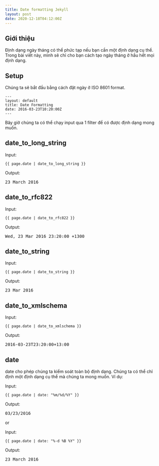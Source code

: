 ```yaml
---
title: Date formatting Jekyll
layout: post
date: 2020-12-18T04:12:00Z
---
```

## Giới thiệu
Định dạng ngày tháng có thể phức tạp nếu bạn cần một định dạng cụ thể. Trong bài viết này, mình sẽ chỉ cho bạn cách tạo ngày tháng ở hầu hết mọi định dạng.

## Setup
Chúng ta sẽ bắt đầu bằng cách đặt ngày ở ISO 8601 format.
<pre class='highlight'>
<code>---
layout: default
title: Date Formatting
date: 2016-03-23T10:20:00Z
---</code>
</pre>
Bây giờ chúng ta có thể chạy input qua 1 filter để có được định dạng mong muốn.

## date_to_long_string
Input:
<pre class='highlight'><code>&#123;&#123; page.date | date_to_long_string &#125;&#125;</code></pre>
Output:
<pre class='highlight'>23 March 2016</pre>

## date_to_rfc822
Input:
<pre class='highlight'><code>&#123;&#123; page.date | date_to_rfc822 &#125;&#125;</code></pre>
Output:
<pre class='highlight'>Wed, 23 Mar 2016 23:20:00 +1300</pre>

## date_to_string
Input:
<pre class='highlight'><code>&#123;&#123; page.date | date_to_string &#125;&#125;</code></pre>
Output:
<pre class='highlight'>23 Mar 2016</pre>

## date_to_xmlschema
Input:
<pre class='highlight'><code>&#123;&#123; page.date | date_to_xmlschema &#125;&#125;</code></pre>
Output:
<pre class='highlight'>2016-03-23T23:20:00+13:00</pre>

## date
<span class ='highlight'>date</span> cho phép chúng ta kiểm soát toàn bộ định dạng. Chúng ta có thể chỉ định một định dạng cụ thể mà chúng ta mong muốn. Ví dụ:

Input:
<pre class='highlight'><code>&#123;&#123; page.date | date: "%m/%d/%Y" &#125;&#125;</code></pre>
Output:
<pre class='highlight'>03/23/2016</pre>
or

Input:
<pre class='highlight'><code>&#123;&#123; page.date | date: "%-d %B %Y" &#125;&#125;</code></pre>
Output:
<pre class='highlight'>23 March 2016</pre>


